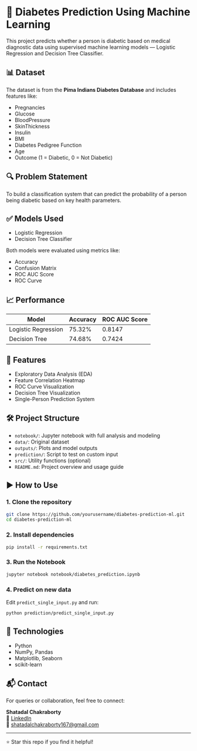 # 🧠 Diabetes Prediction Using Machine Learning

This project predicts whether a person is diabetic based on medical diagnostic data using supervised machine learning models — Logistic Regression and Decision Tree Classifier.

## 📊 Dataset

The dataset is from the **Pima Indians Diabetes Database** and includes features like:
- Pregnancies
- Glucose
- BloodPressure
- SkinThickness
- Insulin
- BMI
- Diabetes Pedigree Function
- Age
- Outcome (1 = Diabetic, 0 = Not Diabetic)

## 🔍 Problem Statement

To build a classification system that can predict the probability of a person being diabetic based on key health parameters.

## ✅ Models Used

- Logistic Regression
- Decision Tree Classifier

Both models were evaluated using metrics like:
- Accuracy
- Confusion Matrix
- ROC AUC Score
- ROC Curve

## 📈 Performance

| Model               | Accuracy | ROC AUC Score |
|--------------------|----------|---------------|
| Logistic Regression| 75.32%   | 0.8147        |
| Decision Tree      | 74.68%   | 0.7424        |

## 🔮 Features

- Exploratory Data Analysis (EDA)
- Feature Correlation Heatmap
- ROC Curve Visualization
- Decision Tree Visualization
- Single-Person Prediction System

## 🛠️ Project Structure

- `notebook/`: Jupyter notebook with full analysis and modeling
- `data/`: Original dataset
- `outputs/`: Plots and model outputs
- `prediction/`: Script to test on custom input
- `src/`: Utility functions (optional)
- `README.md`: Project overview and usage guide

## ▶️ How to Use

### 1. Clone the repository
```bash
git clone https://github.com/yourusername/diabetes-prediction-ml.git
cd diabetes-prediction-ml
```

### 2. Install dependencies
```bash
pip install -r requirements.txt
```

### 3. Run the Notebook
```bash
jupyter notebook notebook/diabetes_prediction.ipynb
```

### 4. Predict on new data
Edit `predict_single_input.py` and run:
```bash
python prediction/predict_single_input.py
```

## 📌 Technologies

- Python
- NumPy, Pandas
- Matplotlib, Seaborn
- scikit-learn

## 📬 Contact

For queries or collaboration, feel free to connect:

**Shatadal Chakraborty**  
🔗 [LinkedIn](https://www.linkedin.com/in/shatadal-chakraborty-569903212)  
📧 shatadalchakraborty167@gmail.com  

---

⭐ Star this repo if you find it helpful!
